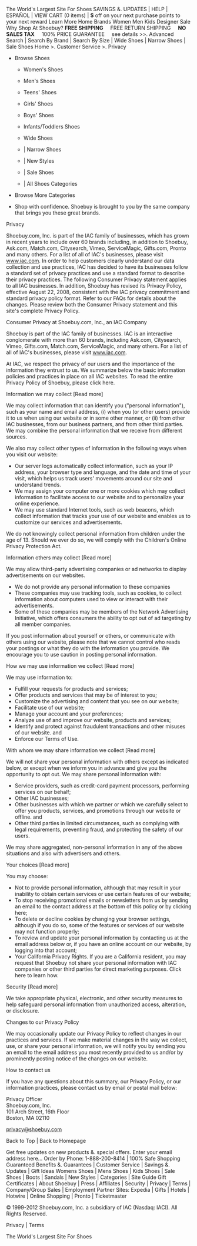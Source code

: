 The World's Largest Site For Shoes SAVINGS &. UPDATES | HELP | ESPAÑOL | VIEW CART (0 items) | **$** off on your next purchase points to your next reward Learn More Home Brands Women Men Kids Designer Sale Why Shop At Shoebuy? **FREE SHIPPING**     FREE RETURN SHIPPING     **NO SALES TAX**     100% PRICE GUARANTEE     see details >>. Advanced Search | Search By Brand | Search By Size | Wide Shoes | Narrow Shoes | Sale Shoes Home >. Customer Service >. Privacy

*   Browse Shoes
    
    *   Women's Shoes
    *   Men's Shoes
    *   Teens' Shoes
    *   Girls' Shoes
    *   Boys' Shoes
    *   Infants/Toddlers Shoes
    
    *   Wide Shoes
    *   | Narrow Shoes
    *   | New Styles
    *   | Sale Shoes
    *   | All Shoes Categories
*   Browse More Categories
    

*   Shop with confidence. Shoebuy is brought to you by the same company that brings you these great brands.
    

Privacy

Shoebuy.com, Inc. is part of the IAC family of businesses, which has grown in recent years to include over 60 brands including, in addition to Shoebuy, Ask.com, Match.com, Citysearch, Vimeo, ServiceMagic, Gifts.com, Pronto and many others. For a list of all of IAC's businesses, please visit www.iac.com. In order to help customers clearly understand our data collection and use practices, IAC has decided to have its businesses follow a standard set of privacy practices and use a standard format to describe their privacy practices. The following Consumer Privacy statement applies to all IAC businesses. In addition, Shoebuy has revised its Privacy Policy, effective August 22, 2008, consistent with the IAC privacy commitment and standard privacy policy format. Refer to our FAQs for details about the changes. Please review both the Consumer Privacy statement and this site's complete Privacy Policy.

Consumer Privacy at Shoebuy.com, Inc., an IAC Company

Shoebuy is part of the IAC family of businesses. IAC is an interactive conglomerate with more than 60 brands, including Ask.com, Citysearch, Vimeo, Gifts.com, Match.com, ServiceMagic, and many others. For a list of all of IAC's businesses, please visit www.iac.com.

At IAC, we respect the privacy of our users and the importance of the information they entrust to us. We summarize below the basic information policies and practices in place on all IAC websites. To read the entire Privacy Policy of Shoebuy, please click here.

Information we may collect \[Read more\]

We may collect information that can identify you ("personal information"), such as your name and email address, (i) when you (or other users) provide it to us when using our website or in some other manner, or (ii) from other IAC businesses, from our business partners, and from other third parties. We may combine the personal information that we receive from different sources.

We also may collect other types of information in the following ways when you visit our website:

*   Our server logs automatically collect information, such as your IP address, your browser type and language, and the date and time of your visit, which helps us track users' movements around our site and understand trends.
*   We may assign your computer one or more cookies which may collect information to facilitate access to our website and to personalize your online experience.
*   We may use standard Internet tools, such as web beacons, which collect information that tracks your use of our website and enables us to customize our services and advertisements.

We do not knowingly collect personal information from children under the age of 13. Should we ever do so, we will comply with the Children's Online Privacy Protection Act.

Information others may collect \[Read more\]

We may allow third-party advertising companies or ad networks to display advertisements on our websites.

*   We do not provide any personal information to these companies
*   These companies may use tracking tools, such as cookies, to collect information about computers used to view or interact with their advertisements.
*   Some of these companies may be members of the Network Advertising Initiative, which offers consumers the ability to opt out of ad targeting by all member companies.

If you post information about yourself or others, or communicate with others using our website, please note that we cannot control who reads your postings or what they do with the information you provide. We encourage you to use caution in posting personal information.

How we may use information we collect \[Read more\]

We may use information to:

*   Fulfill your requests for products and services;
*   Offer products and services that may be of interest to you;
*   Customize the advertising and content that you see on our website;
*   Facilitate use of our website;
*   Manage your account and your preferences;
*   Analyze use of and improve our website, products and services;
*   Identify and protect against fraudulent transactions and other misuses of our website. and
*   Enforce our Terms of Use.

With whom we may share information we collect \[Read more\]

We will not share your personal information with others except as indicated below, or except when we inform you in advance and give you the opportunity to opt out. We may share personal information with:

*   Service providers, such as credit-card payment processors, performing services on our behalf;
*   Other IAC businesses;
*   Other businesses with which we partner or which we carefully select to offer you products, services, and promotions through our website or offline. and
*   Other third parties in limited circumstances, such as complying with legal requirements, preventing fraud, and protecting the safety of our users.

We may share aggregated, non-personal information in any of the above situations and also with advertisers and others.

Your choices \[Read more\]

You may choose:

*   Not to provide personal information, although that may result in your inability to obtain certain services or use certain features of our website;
*   To stop receiving promotional emails or newsletters from us by sending an email to the contact address at the bottom of this policy or by clicking here;
*   To delete or decline cookies by changing your browser settings, although if you do so, some of the features or services of our website may not function properly;
*   To review and update your personal information by contacting us at the email address below or, if you have an online account on our website, by logging into that account;
*   Your California Privacy Rights. If you are a California resident, you may request that Shoebuy not share your personal information with IAC companies or other third parties for direct marketing purposes. Click here to learn how.

Security \[Read more\]

We take appropriate physical, electronic, and other security measures to help safeguard personal information from unauthorized access, alteration, or disclosure.

Changes to our Privacy Policy

We may occasionally update our Privacy Policy to reflect changes in our practices and services. If we make material changes in the way we collect, use, or share your personal information, we will notify you by sending you an email to the email address you most recently provided to us and/or by prominently posting notice of the changes on our website.

How to contact us

If you have any questions about this summary, our Privacy Policy, or our information practices, please contact us by email or postal mail below:

Privacy Officer  
Shoebuy.com, Inc.  
101 Arch Street, 16th Floor  
Boston, MA 02110

privacy@shoebuy.com

Back to Top | Back to Homepage

Get free updates on new products &. special offers. Enter your email address here... Order by Phone: 1-888-200-8414 | 100% Safe Shopping Guaranteed Benefits &. Guarantees | Customer Service | Savings &. Updates | Gift Ideas Womens Shoes | Mens Shoes | Kids Shoes | Sale Shoes | Boots | Sandals | New Styles | Categories | Site Guide Gift Certificates | About Shoebuy | Press | Affiliates | Security | Privacy | Terms | Company/Group Sales | Employment Partner Sites: Expedia | Gifts | Hotels | Hotwire | Online Shopping | Pronto | Ticketmaster

© 1999-2012 Shoebuy.com, Inc. a subsidiary of IAC (Nasdaq: IACI). All Rights Reserved.

Privacy | Terms

The World's Largest Site For Shoes